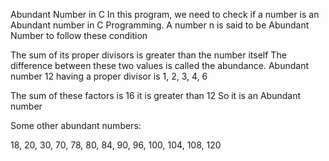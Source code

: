 Abundant Number in C
In this program, we need to check if a number is an Abundant number in C Programming. A number n is said to be Abundant Number to follow these condition

The sum of its proper divisors is greater than the number itself
The difference between these two values is called the abundance.
Abundant number  12 having a proper divisor is 1, 2, 3, 4, 6 

The sum of these factors is 16 it is greater than 12 
So it is an Abundant number

Some other abundant numbers: 

18, 20, 30, 70, 78, 80, 84, 90, 96, 100, 104, 108, 120
